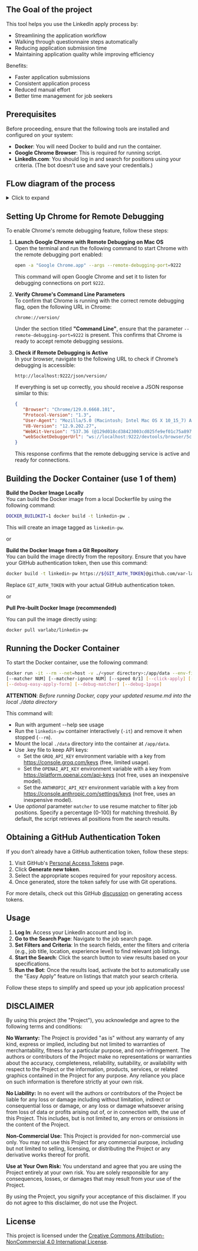 ## The Goal of the project
This tool helps you use the LinkedIn apply process by:
- Streamlining the application workflow
- Walking through questionnaire steps automatically
- Reducing application submission time
- Maintaining application quality while improving efficiency

Benefits:
- Faster application submissions
- Consistent application process
- Reduced manual effort
- Better time management for job seekers

## Prerequisites

Before proceeding, ensure that the following tools are installed and configured on your system:
- **Docker**: You will need Docker to build and run the container.
- **Google Chrome Browser**: This is required for running script.
- **LinkedIn.com**: You should log in and search for positions using your criteria. (The bot doesn't use and save your credentials.)

## FLow diagram of the process
<details>
<summary>Click to expand</summary>

```mermaid
graph TD
    A[Start] --> B[Get list of positions on page]
    
    B --> C[Process Position]
    
    C --> C1[Compare resume to job description]
    C1 --> C2{Match > 70%?}
    C2 -->|Yes| C3[Start Easy Apply Form]
    C2 -->|No| C4[Go to next position]
    
    C3 --> F1[Get form field]
    F1 --> F2{Have info in history/resume for field?}
    F2 -->|Yes| F3[Auto-fill field]
    F2 -->|No| F4[Wait for user input]
    
    F3 --> F5{More fields?}
    F4 --> F5
    
    F5 -->|Yes| F1
    F5 -->|No| F6{All required fields completed?}
    
    F6 -->|Yes| F7[Press Next button]
    F6 -->|No| F4
    
    F7 --> C4
    
    C4 --> C5{More positions on page?}
    C5 -->|Yes| C
    C5 -->|No| D{Have next page?}
    
    D -->|Yes| E[Go to next page]
    E --> B
    D -->|No| G[End]
```

</details>

## Setting Up Chrome for Remote Debugging

To enable Chrome's remote debugging feature, follow these steps:

1. **Launch Google Chrome with Remote Debugging on Mac OS**  
   Open the terminal and run the following command to start Chrome with the remote debugging port enabled:
   ```bash
   open -a "Google Chrome.app" --args --remote-debugging-port=9222
   ```
   This command will open Google Chrome and set it to listen for debugging connections on port `9222`.

2. **Verify Chrome's Command Line Parameters**  
   To confirm that Chrome is running with the correct remote debugging flag, open the following URL in Chrome:
   ```
   chrome://version/
   ```
   Under the section titled **"Command Line"**, ensure that the parameter `--remote-debugging-port=9222` is present. This confirms that Chrome is ready to accept remote debugging sessions.

3. **Check if Remote Debugging is Active**  
   In your browser, navigate to the following URL to check if Chrome’s debugging is accessible:
   ```
   http://localhost:9222/json/version/
   ```
   If everything is set up correctly, you should receive a JSON response similar to this:
   ```json
   {
      "Browser": "Chrome/129.0.6668.101",
      "Protocol-Version": "1.3",
      "User-Agent": "Mozilla/5.0 (Macintosh; Intel Mac OS X 10_15_7) AppleWebKit/537.36 (KHTML, like Gecko) Chrome/129.0.0.0 Safari/537.36",
      "V8-Version": "12.9.202.27",
      "WebKit-Version": "537.36 (@129d018cd38423003cd025fe9ef01c75a897203b)",
      "webSocketDebuggerUrl": "ws://localhost:9222/devtools/browser/5c17626d-5a62-4060-8f17-dc20ff9609de"
   }
   ```
   This response confirms that the remote debugging service is active and ready for connections.

## Building the Docker Container (use 1 of them)

**Build the Docker Image Locally**  
   You can build the Docker image from a local Dockerfile by using the following command:
   ```bash
   DOCKER_BUILDKIT=1 docker build -t linkedin-pw .
   ```
   This will create an image tagged as `linkedin-pw`.

or

**Build the Docker Image from a Git Repository**  
   You can build the image directly from the repository. Ensure that you have your GitHub authentication token, then use this command:
   ```bash
   docker build -t linkedin-pw https://${GIT_AUTH_TOKEN}@github.com/var-lab/dumsum.git
   ```
   Replace `GIT_AUTH_TOKEN` with your actual GitHub authentication token.

or

**Pull Pre-built Docker Image (recommended)**
 
   You can pull the image directly using:
   ```bash
   docker pull varlabz/linkedin-pw
   ```

## Running the Docker Container


   To start the Docker container, use the following command:
   ```bash
   docker run -it --rm --net=host -v ./<your directory>:/app/data --env-file .key linkedin-pw \
   [--matcher NUM] [--matcher-ignore NUM] [--speed 0/1] [--click-apply] [--click-easy-apply] \
   [--debug-easy-apply-form] [--debug-matcher] [--debug-1page]
   ```

   **ATTENTION**: *Before running Docker, copy your updated resume.md into the local ./data directory*
   
   This command will:
   - Run with argument --help see usage
   - Run the `linkedin-pw` container interactively (`-it`) and remove it when stopped (`--rm`).
   - Mount the local `./data` directory into the container at `/app/data`.
   - Use .key file to keep API keys:
     - Set the `GROQ_API_KEY` environment variable with a key from https://console.groq.com/keys (free, limited usage).
     - Set the `OPENAI_API_KEY` environment variable with a key from https://platform.openai.com/api-keys (not free, uses an inexpensive model).
     - Set the `ANTHROPIC_API_KEY` environment variable with a key from https://console.anthropic.com/settings/keys (not free, uses an inexpensive model).
   - Use *optional* parameter `matcher` to use resume matcher to filter job positions. Specify a percentage (0-100) for matching threshold. By default, the script retrieves all positions from the search results.

   
## Obtaining a GitHub Authentication Token

If you don’t already have a GitHub authentication token, follow these steps:

1. Visit GitHub's [Personal Access Tokens](https://github.com/settings/tokens) page.
2. Click **Generate new token**.
3. Select the appropriate scopes required for your repository access.
4. Once generated, store the token safely for use with Git operations.

For more details, check out this GitHub [discussion](https://github.com/orgs/community/discussions/74701) on generating access tokens.

## Usage 

1. **Log In**: Access your LinkedIn account and log in.
2. **Go to the Search Page**: Navigate to the job search page.
3. **Set Filters and Criteria**: In the search fields, enter the filters and criteria (e.g., job title, location, experience level) to find relevant job listings.
4. **Start the Search**: Click the search button to view results based on your specifications.
5. **Run the Bot**: Once the results load, activate the bot to automatically use the "Easy Apply" feature on listings that match your search criteria.

Follow these steps to simplify and speed up your job application process!

## DISCLAIMER

By using this project (the "Project"), you acknowledge and agree to the following terms and conditions:

**No Warranty:** The Project is provided "as is" without any warranty of any kind, express or implied, including but not limited to warranties of merchantability, fitness for a particular purpose, and non-infringement.  The authors or contributors of the Project make no representations or warranties about the accuracy, completeness, reliability, suitability, or availability with respect to the Project or the information, products, services, or related graphics contained in the Project for any purpose.  Any reliance you place on such information is therefore strictly at your own risk.

**No Liability:** In no event will the authors or contributors of the Project be liable for any loss or damage including without limitation, indirect or consequential loss or damage, or any loss or damage whatsoever arising from loss of data or profits arising out of, or in connection with, the use of this Project.  This includes, but is not limited to, any errors or omissions in the content of the Project.

**Non-Commercial Use:**  This Project is provided for non-commercial use only.  You may not use this Project for any commercial purpose, including but not limited to selling, licensing, or distributing the Project or any derivative works thereof for profit.

**Use at Your Own Risk:** You understand and agree that you are using the Project entirely at your own risk.  You are solely responsible for any consequences, losses, or damages that may result from your use of the Project.

By using the Project, you signify your acceptance of this disclaimer. If you do not agree to this disclaimer, do not use the Project.

## License

This project is licensed under the [Creative Commons Attribution-NonCommercial 4.0 International License](LICENSE.md).